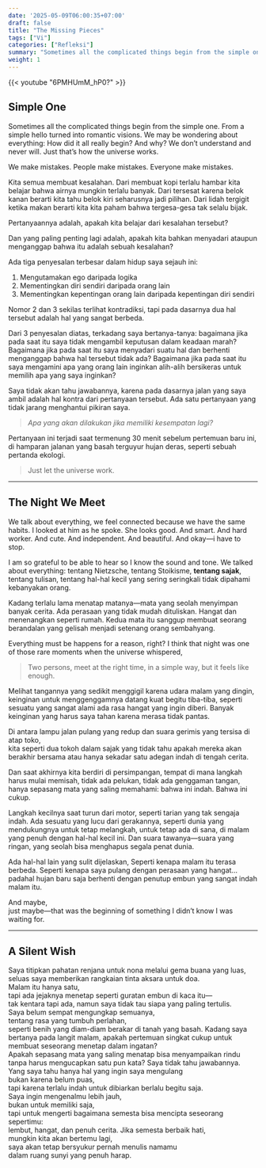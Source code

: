 ```yaml
---
date: '2025-05-09T06:00:35+07:00'
draft: false
title: "The Missing Pieces"
tags: ["Vi"]
categories: ["Refleksi"]
summary: "Sometimes all the complicated things begin from the simple one."
weight: 1
---
```

{{< youtube "6PMHUmM_hP0?" >}}

## Simple One

Sometimes all the complicated things begin from the simple one. 
From a simple hello turned into romantic visions. 
We may be wondering about everything: How did it all really begin?
And why?
We don’t understand and never will. 
Just that’s how the universe works.

We make mistakes. People make mistakes. Everyone make mistakes.

Kita semua membuat kesalahan.
Dari membuat kopi terlalu hambar kita belajar bahwa airnya mungkin terlalu banyak.
Dari tersesat karena belok kanan berarti kita tahu belok kiri seharusnya jadi pilihan.
Dari lidah tergigit ketika makan berarti kita kita paham bahwa tergesa-gesa tak selalu bijak.

Pertanyaannya adalah, apakah kita belajar dari kesalahan tersebut?

Dan yang paling penting lagi adalah, apakah kita bahkan menyadari ataupun menganggap bahwa itu adalah sebuah kesalahan?

Ada tiga penyesalan terbesar dalam hidup saya sejauh ini:

1. Mengutamakan ego daripada logika
2. Mementingkan diri sendiri daripada orang lain
3. Mementingkan kepentingan orang lain daripada kepentingan diri sendiri

Nomor 2 dan 3 sekilas terlihat kontradiksi, tapi pada dasarnya dua hal tersebut adalah hal yang sangat berbeda.

Dari 3 penyesalan diatas, terkadang saya bertanya-tanya: bagaimana jika pada saat itu saya tidak mengambil keputusan dalam keadaan marah? Bagaimana jika pada saat itu saya menyadari suatu hal dan berhenti menganggap bahwa hal tersebut tidak ada? Bagaimana jika pada saat itu saya mengamini apa yang orang lain inginkan alih-alih bersikeras untuk memilih apa yang saya inginkan?

Saya tidak akan tahu jawabannya, karena pada dasarnya jalan yang saya ambil adalah hal kontra dari pertanyaan tersebut.
Ada satu pertanyaan yang tidak jarang menghantui pikiran saya.

> _Apa yang akan dilakukan jika memiliki kesempatan lagi?_

Pertanyaan ini terjadi saat termenung 30 menit sebelum pertemuan baru ini, di hamparan jalanan yang basah terguyur hujan deras, seperti sebuah pertanda ekologi.   
> Just let the universe work.
----
## The Night We Meet

We talk about everything, we feel connected because we have the same habits. I looked at him as he spoke. She looks good. And smart. And hard worker. And cute. And independent. And beautiful. And okay—i have to stop. 

I am so grateful to be able to hear so I know the sound and tone. We talked about everything: tentang Nietzsche, tentang Stoikisme, **tentang sajak**, tentang tulisan, tentang hal-hal kecil yang sering seringkali tidak dipahami kebanyakan orang.

Kadang terlalu lama menatap matanya—mata yang seolah menyimpan banyak cerita. Ada perasaan yang tidak mudah dituliskan. Hangat dan menenangkan seperti rumah. Kedua mata itu sanggup membuat seorang berandalan yang gelisah menjadi setenang orang sembahyang.

Everything must be happens for a reason, right?
I think that night was one of those rare moments when the universe whispered,  

>Two persons,
>meet at the right time,
>in a simple way,
>but it feels like enough.

Melihat tangannya yang sedikit menggigil karena udara malam yang dingin, keinginan untuk menggenggamnya datang kuat begitu tiba-tiba, seperti sesuatu yang sangat alami ada rasa hangat yang ingin diberi. Banyak keinginan yang harus saya tahan karena merasa tidak pantas.

Di antara lampu jalan pulang yang redup dan suara gerimis yang tersisa di atap toko,  
kita seperti dua tokoh dalam sajak yang tidak tahu apakah mereka akan berakhir bersama atau hanya sekadar satu adegan indah di tengah cerita.

Dan saat akhirnya kita berdiri di persimpangan, tempat di mana langkah harus mulai memisah, tidak ada pelukan, tidak ada genggaman tangan, hanya sepasang mata yang saling memahami: bahwa ini indah. Bahwa ini cukup.

Langkah kecilnya saat turun dari motor, seperti tarian yang tak sengaja indah. Ada sesuatu yang lucu dari gerakannya, seperti dunia yang mendukungnya untuk tetap melangkah, untuk tetap ada di sana, di malam yang penuh dengan hal-hal kecil ini. Dan suara tawanya—suara yang ringan, yang seolah bisa menghapus segala penat dunia.

Ada hal-hal lain yang sulit dijelaskan, Seperti kenapa malam itu terasa berbeda. Seperti kenapa saya pulang dengan perasaan yang hangat… padahal hujan baru saja berhenti dengan penutup embun yang sangat indah malam itu.

And maybe,  
just maybe—that was the beginning of something I didn’t know I was waiting for.

----

## A Silent Wish
Saya titipkan pahatan renjana
untuk nona melalui gema buana yang luas,
seluas saya memberikan rangkaian tinta aksara untuk doa.
<br>Malam itu hanya satu,  
tapi ada jejaknya menetap seperti guratan embun di kaca itu—  
tak kentara tapi ada, namun saya tidak tau siapa yang paling tertulis.
<br>Saya belum sempat mengungkap semuanya,  
tentang rasa yang tumbuh perlahan,  
seperti benih yang diam-diam berakar di tanah yang basah.
Kadang saya bertanya pada langit malam, 
apakah pertemuan singkat cukup untuk membuat seseorang menetap dalam ingatan?  
Apakah sepasang mata yang saling menatap bisa menyampaikan rindu  
tanpa harus mengucapkan satu pun kata?
Saya tidak tahu jawabannya.  
Yang saya tahu hanya hal yang ingin saya mengulang  
bukan karena belum puas,  
tapi karena terlalu indah untuk dibiarkan berlalu begitu saja.
<br>Saya ingin mengenalmu lebih jauh,  
bukan untuk memiliki saja,  
tapi untuk mengerti bagaimana semesta bisa mencipta seseorang sepertimu:  
lembut, hangat, dan penuh cerita.
Jika semesta berbaik hati,  
mungkin kita akan bertemu lagi,  
saya akan tetap bersyukur pernah menulis namamu  
dalam ruang sunyi yang penuh harap.



